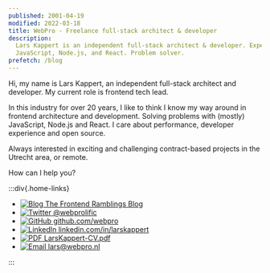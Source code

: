 ```yaml
---
published: 2001-04-19
modified: 2022-03-18
title: WebPro - Freelance full-stack architect & developer
description:
  Lars Kappert is an independent full-stack architect & developer. Expert in
  JavaScript, Node.js, and React. Problem solver.
prefetch: /blog
---
```


Hi, my name is Lars Kappert, an independent full-stack architect and developer.
My current role is frontend tech lead.

In this industry for over 20 years, I like to think I know my way around in
frontend architecture and development. Solving problems with (mostly)
JavaScript, Node.js and React. I care about performance, developer experience
and open source.

Always interested in exciting and challenging contract-based projects in the
Utrecht area, or remote.

How can I help you?

:::div{.home-links}

- [![Blog][2] The Frontend Ramblings Blog][1]
- [![Twitter][4] @webprolific][3]
- [![GitHub][6] github.com/webpro][5]
- [![LinkedIn][8] linkedin.com/in/larskappert][7]
- [![PDF][10] LarsKappert-CV.pdf][9]
- [![Email][12] lars@webpro.nl][11]

:::

[1]: ./blog.md 'Blog'
[2]: /img/sprites.svg#blog
[3]: https://twitter.com/webprolific 'Twitter'
[4]: /img/sprites.svg#twitter
[5]: https://github.com/webpro 'GitHub'
[6]: /img/sprites.svg#github
[7]: https://www.linkedin.com/in/larskappert/ 'LinkedIn'
[8]: /img/sprites.svg#linkedin
[9]: /LarsKappert-CV.pdf 'CV Lars Kappert'
[10]: /img/sprites.svg#pdf
[11]: mailto:%6Cars@w%65bpro.nl 'Email'
[12]: /img/sprites.svg#email
